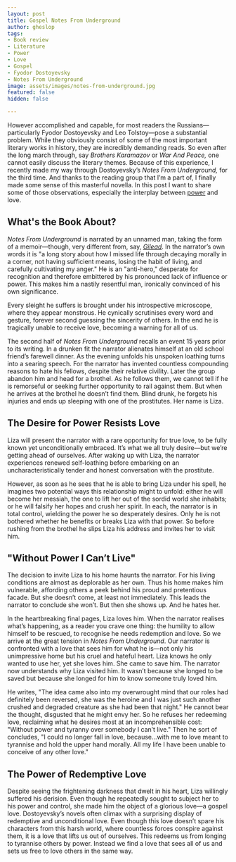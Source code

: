 ```yaml
---
layout: post
title: Gospel Notes From Underground
author: gheslop
tags:
- Book review
- Literature
- Power
- Love
- Gospel
- Fyodor Dostoyevsky
- Notes From Underground
image: assets/images/notes-from-underground.jpg
featured: false
hidden: false

---
```

However accomplished and capable, for most readers the Russians—particularly Fyodor Dostoyevsky and Leo Tolstoy—pose a substantial problem. While they obviously consist of some of the most important literary works in history, they are incredibly demanding reads. So even after the long march through, say _Brothers Karamazov_ or _War And Peace,_ one cannot easily discuss the literary themes. Because of this experience, I recently made my way through Dostoyevsky’s _Notes From Underground,_ for the third time. And thanks to the reading group that I’m a part of, I finally made some sense of this masterful novella. In this post I want to share some of those observations, especially the interplay between [power](https://rekindle.co.za/content/2021-05-28-fridays-with-fred-perspectivism "Nietzsche on Power") and love.

## **What's the Book About?**

_Notes From Underground_ is narrated by an unnamed man, taking the form of a memoir—though, very different from, say, [_Gilead_](https://rekindle.co.za/content/reflection-gods-grace-in-gilead-and-reductionism/ "Marilynne Robinson on Grace"). In the narrator’s own words it is "a long story about how I missed life through decaying morally in a corner, not having sufficient means, losing the habit of living, and carefully cultivating my anger." He is an "anti-hero," desperate for recognition and therefore embittered by his pronounced lack of influence or power. This makes him a nastily resentful man, ironically convinced of his own significance.

Every sleight he suffers is brought under his introspective microscope, where they appear monstrous. He cynically scrutinises every word and gesture, forever second guessing the sincerity of others. In the end he is tragically unable to receive love, becoming a warning for all of us.

The second half of _Notes From Underground_ recalls an event 15 years prior to its writing. In a drunken fit the narrator alienates himself at an old school friend’s farewell dinner. As the evening unfolds his unspoken loathing turns into a searing speech. For the narrator has invented countless compounding reasons to hate his fellows, despite their relative civility. Later the group abandon him and head for a brothel. As he follows them, we cannot tell if he is remorseful or seeking further opportunity to rail against them. But when he arrives at the brothel he doesn’t find them. Blind drunk, he forgets his injuries and ends up sleeping with one of the prostitutes. Her name is Liza.

## **The Desire for Power Resists Love**

Liza will present the narrator with a rare opportunity for true love, to be fully known yet unconditionally embraced. It’s what we all truly desire—but we’re getting ahead of ourselves. After waking up with Liza, the narrator experiences renewed self-loathing before embarking on an uncharacteristically tender and honest conversation with the prostitute.

However, as soon as he sees that he is able to bring Liza under his spell, he imagines two potential ways this relationship might to unfold: either he will become her messiah, the one to lift her out of the sordid world she inhabits; or he will falsify her hopes and crush her spirit. In each, the narrator is in total control, wielding the power he so desperately desires. Only he is not bothered whether he benefits or breaks Liza with that power. So before rushing from the brothel he slips Liza his address and invites her to visit him.

## "Without Power I Can’t Live"

The decision to invite Liza to his home haunts the narrator. For his living conditions are almost as deplorable as her own. Thus his home makes him vulnerable, affording others a peek behind his proud and pretentious facade. But she doesn’t come, at least not immediately. This leads the narrator to conclude she won’t. But then she shows up. And he hates her.

In the heartbreaking final pages, Liza loves him. When the narrator realises what’s happening, as a reader you crave one thing: the humility to allow himself to be rescued, to recognise he needs redemption and love. So we arrive at the great tension in _Notes From Underground_. Our narrator is confronted with a love that sees him for what he is—not only his unimpressive home but his cruel and hateful heart. Liza knows he only wanted to use her, yet she loves him. She came to save him. The narrator now understands why Liza visited him. It wasn’t because she longed to be saved but because she longed for him to know someone truly loved him.

He writes, "The idea came also into my overwrought mind that our roles had definitely been reversed, she was the heroine and I was just such another crushed and degraded creature as she had been that night." He cannot bear the thought, disgusted that he might envy her. So he refuses her redeeming love, reclaiming what he desires most at an incomprehensible cost: "Without power and tyranny over somebody I can’t live." Then he sort of concludes, "I could no longer fall in love, because…with me to love meant to tyrannise and hold the upper hand morally. All my life I have been unable to conceive of any other love."

## The Power of Redemptive Love

Despite seeing the frightening darkness that dwelt in his heart, Liza willingly suffered his derision. Even though he repeatedly sought to subject her to his power and control, she made him the object of a glorious love—a gospel love. Dostoyevsky’s novels often climax with a surprising display of redemptive and unconditional love. Even though this love doesn’t spare his characters from this harsh world, where countless forces conspire against them, it is a love that lifts us out of ourselves. This redeems us from longing to tyrannise others by power. Instead we find a love that sees all of us and sets us free to love others in the same way.